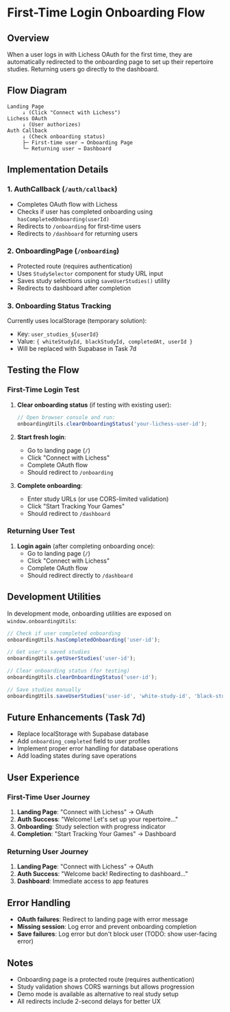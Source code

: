 # First-Time Login Onboarding Flow

## Overview

When a user logs in with Lichess OAuth for the first time, they are automatically redirected to the onboarding page to set up their repertoire studies. Returning users go directly to the dashboard.

## Flow Diagram

```
Landing Page
     ↓ (Click "Connect with Lichess")
Lichess OAuth
     ↓ (User authorizes)
Auth Callback
     ↓ (Check onboarding status)
     ├─ First-time user → Onboarding Page
     └─ Returning user → Dashboard
```

## Implementation Details

### 1. AuthCallback (`/auth/callback`)

- Completes OAuth flow with Lichess
- Checks if user has completed onboarding using `hasCompletedOnboarding(userId)`
- Redirects to `/onboarding` for first-time users
- Redirects to `/dashboard` for returning users

### 2. OnboardingPage (`/onboarding`)

- Protected route (requires authentication)
- Uses `StudySelector` component for study URL input
- Saves study selections using `saveUserStudies()` utility
- Redirects to dashboard after completion

### 3. Onboarding Status Tracking

Currently uses localStorage (temporary solution):

- Key: `user_studies_${userId}`
- Value: `{ whiteStudyId, blackStudyId, completedAt, userId }`
- Will be replaced with Supabase in Task 7d

## Testing the Flow

### First-Time Login Test

1. **Clear onboarding status** (if testing with existing user):

   ```javascript
   // Open browser console and run:
   onboardingUtils.clearOnboardingStatus('your-lichess-user-id');
   ```

2. **Start fresh login**:

   - Go to landing page (`/`)
   - Click "Connect with Lichess"
   - Complete OAuth flow
   - Should redirect to `/onboarding`

3. **Complete onboarding**:
   - Enter study URLs (or use CORS-limited validation)
   - Click "Start Tracking Your Games"
   - Should redirect to `/dashboard`

### Returning User Test

1. **Login again** (after completing onboarding once):
   - Go to landing page (`/`)
   - Click "Connect with Lichess"
   - Complete OAuth flow
   - Should redirect directly to `/dashboard`

## Development Utilities

In development mode, onboarding utilities are exposed on `window.onboardingUtils`:

```javascript
// Check if user completed onboarding
onboardingUtils.hasCompletedOnboarding('user-id');

// Get user's saved studies
onboardingUtils.getUserStudies('user-id');

// Clear onboarding status (for testing)
onboardingUtils.clearOnboardingStatus('user-id');

// Save studies manually
onboardingUtils.saveUserStudies('user-id', 'white-study-id', 'black-study-id');
```

## Future Enhancements (Task 7d)

- Replace localStorage with Supabase database
- Add `onboarding_completed` field to user profiles
- Implement proper error handling for database operations
- Add loading states during save operations

## User Experience

### First-Time User Journey

1. **Landing Page**: "Connect with Lichess" → OAuth
2. **Auth Success**: "Welcome! Let's set up your repertoire..."
3. **Onboarding**: Study selection with progress indicator
4. **Completion**: "Start Tracking Your Games" → Dashboard

### Returning User Journey

1. **Landing Page**: "Connect with Lichess" → OAuth
2. **Auth Success**: "Welcome back! Redirecting to dashboard..."
3. **Dashboard**: Immediate access to app features

## Error Handling

- **OAuth failures**: Redirect to landing page with error message
- **Missing session**: Log error and prevent onboarding completion
- **Save failures**: Log error but don't block user (TODO: show user-facing error)

## Notes

- Onboarding page is a protected route (requires authentication)
- Study validation shows CORS warnings but allows progression
- Demo mode is available as alternative to real study setup
- All redirects include 2-second delays for better UX
